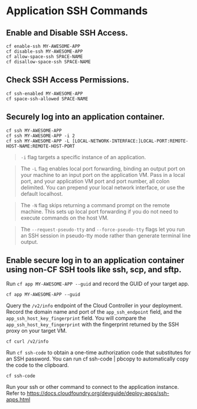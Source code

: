 

# Application SSH Commands

## Enable and Disable SSH Access.

~~~
cf enable-ssh MY-AWESOME-APP
cf disable-ssh MY-AWESOME-APP
cf allow-space-ssh SPACE-NAME
cf disallow-space-ssh SPACE-NAME
~~~

## Check SSH Access Permissions.

~~~
cf ssh-enabled MY-AWESOME-APP
cf space-ssh-allowed SPACE-NAME
~~~

## Securely log into an application container.

~~~
cf ssh MY-AWESOME-APP
cf ssh MY-AWESOME-APP -i 2
cf ssh MY-AWESOME-APP -L [LOCAL-NETWORK-INTERFACE:]LOCAL-PORT:REMOTE-HOST-NAME:REMOTE-HOST-PORT
~~~

> `-i` flag targets a specific instance of an application.

> The `-L` flag enables local port forwarding, binding an output port on your machine to an input port on the application VM. Pass in a local port, and your application VM port and port number, all colon delimited. You can prepend your local network interface, or use the default localhost.

> The `-N` flag skips returning a command prompt on the remote machine. This sets up local port forwarding if you do not need to execute commands on the host VM.

> The `--request-pseudo-tty` and `--force-pseudo-tty` flags let you run an SSH session in pseudo-tty mode rather than generate terminal line output.


## Enable secure log in to an application container using non-CF SSH tools like ssh, scp, and sftp.

Run `cf app MY-AWESOME-APP --guid` and record the GUID of your target app.

~~~
cf app MY-AWESOME-APP --guid
~~~

Query the `/v2/info` endpoint of the Cloud Controller in your deployment. Record the domain name and port of the `app_ssh_endpoint` field, and the `app_ssh_host_key_fingerprint` field. You will compare the `app_ssh_host_key_fingerprint` with the fingerprint returned by the SSH proxy on your target VM.

~~~
cf curl /v2/info
~~~

Run `cf ssh-code` to obtain a one-time authorization code that substitutes for an SSH password. You can run cf ssh-code | pbcopy to automatically copy the code to the clipboard.
~~~
cf ssh-code
~~~

Run your ssh or other command to connect to the application instance. Refer to https://docs.cloudfoundry.org/devguide/deploy-apps/ssh-apps.html

